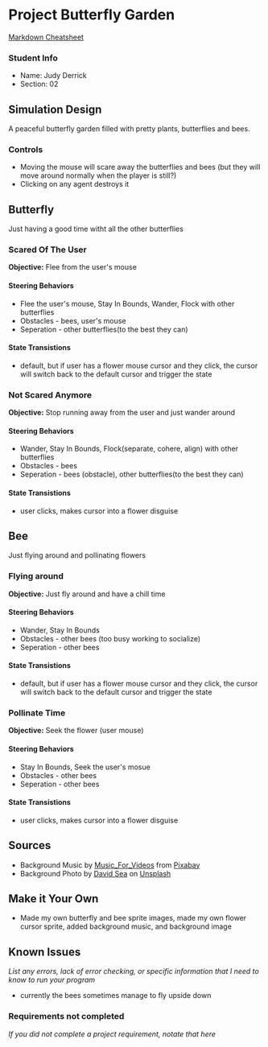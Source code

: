 # Project Butterfly Garden

[Markdown Cheatsheet](https://github.com/adam-p/markdown-here/wiki/Markdown-Here-Cheatsheet)

### Student Info

-   Name: Judy Derrick
-   Section: 02

## Simulation Design

A peaceful butterfly garden filled with pretty plants, butterflies and bees.

### Controls
- Moving the mouse will scare away the butterflies and bees (but they will move around normally when the player is still?)
- Clicking on any agent destroys it

## Butterfly

Just having a good time witht all the other butterflies

### Scared Of The User

**Objective:** Flee from the user's mouse

#### Steering Behaviors

- Flee the user's mouse, Stay In Bounds, Wander, Flock with other butterflies
- Obstacles - bees, user's mouse
- Seperation - other butterflies(to the best they can)
   
#### State Transistions

- default, but if user has a flower mouse cursor and they click, the cursor will switch back to the default cursor and trigger the state
   
### Not Scared Anymore

**Objective:** Stop running away from the user and just wander around

#### Steering Behaviors

- Wander, Stay In Bounds, Flock(separate, cohere, align) with other butterflies
- Obstacles - bees
- Seperation - bees (obstacle), other butterflies(to the best they can)
   
#### State Transistions

- user clicks, makes cursor into a flower disguise

## Bee

Just flying around and pollinating flowers

### Flying around

**Objective:** Just fly around and have a chill time

#### Steering Behaviors

- Wander, Stay In Bounds
- Obstacles - other bees (too busy working to socialize)
- Seperation - other bees
   
#### State Transistions

- default, but if user has a flower mouse cursor and they click, the cursor will switch back to the default cursor and trigger the state
   
### Pollinate Time

**Objective:** Seek the flower (user mouse)

#### Steering Behaviors

- Stay In Bounds, Seek the user's mosue
- Obstacles - other bees
- Seperation - other bees
   
#### State Transistions

- user clicks, makes cursor into a flower disguise

## Sources

-   Background Music by <a href="https://pixabay.com/users/music_for_videos-26992513/?utm_source=link-attribution&amp;utm_medium=referral&amp;utm_campaign=music&amp;utm_content=112623">Music_For_Videos</a> from <a href="https://pixabay.com/music//?utm_source=link-attribution&amp;utm_medium=referral&amp;utm_campaign=music&amp;utm_content=112623">Pixabay</a>
-   Background Photo by <a href="https://unsplash.com/it/@david_sea?utm_source=unsplash&utm_medium=referral&utm_content=creditCopyText">David Sea</a> on <a href="https://unsplash.com/photos/8fiU55KXLKU?utm_source=unsplash&utm_medium=referral&utm_content=creditCopyText">Unsplash</a>

## Make it Your Own

- Made my own butterfly and bee sprite images, made my own flower cursor sprite, added background music, and background image

## Known Issues

_List any errors, lack of error checking, or specific information that I need to know to run your program_
- currently the bees sometimes manage to fly upside down

### Requirements not completed

_If you did not complete a project requirement, notate that here_

